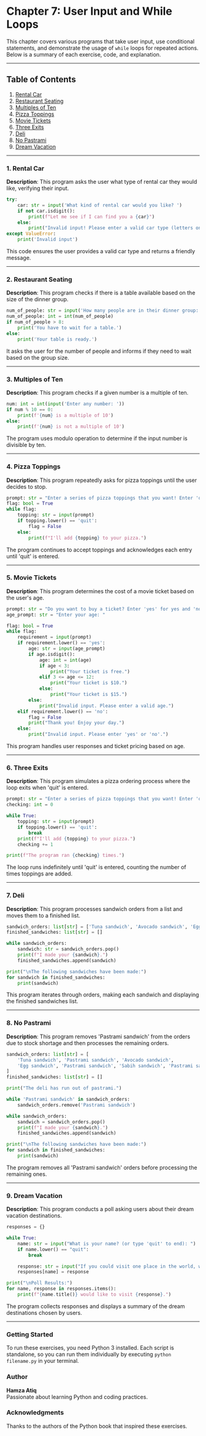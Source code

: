 
# Chapter 7: User Input and While Loops

This chapter covers various programs that take user input, use conditional statements, and demonstrate the usage of `while` loops for repeated actions. Below is a summary of each exercise, code, and explanation.

---

## Table of Contents

1. [Rental Car](#1-rental-car)
2. [Restaurant Seating](#2-restaurant-seating)
3. [Multiples of Ten](#3-multiples-of-ten)
4. [Pizza Toppings](#4-pizza-toppings)
5. [Movie Tickets](#5-movie-tickets)
6. [Three Exits](#6-three-exits)
7. [Deli](#7-deli)
8. [No Pastrami](#8-no-pastrami)
9. [Dream Vacation](#9-dream-vacation)

---

### 1. Rental Car

**Description**: This program asks the user what type of rental car they would like, verifying their input.

```python
try:
    car: str = input('What kind of rental car would you like? ')
    if not car.isdigit():
        print(f"Let me see if I can find you a {car}")
    else:
        print("Invalid input! Please enter a valid car type (letters only).")
except ValueError:
    print('Invalid input')
```

This code ensures the user provides a valid car type and returns a friendly message.

---

### 2. Restaurant Seating

**Description**: This program checks if there is a table available based on the size of the dinner group.

```python
num_of_people: str = input('How many people are in their dinner group: ')
num_of_people: int = int(num_of_people)
if num_of_people > 8:
    print('You have to wait for a table.')
else:
    print('Your table is ready.')
```

It asks the user for the number of people and informs if they need to wait based on the group size.

---

### 3. Multiples of Ten

**Description**: This program checks if a given number is a multiple of ten.

```python
num: int = int(input('Enter any number: '))
if num % 10 == 0:
    print(f'{num} is a multiple of 10')
else:
    print(f'{num} is not a multiple of 10')
```

The program uses modulo operation to determine if the input number is divisible by ten.

---

### 4. Pizza Toppings

**Description**: This program repeatedly asks for pizza toppings until the user decides to stop.

```python
prompt: str = "Enter a series of pizza toppings that you want! Enter 'quit' to stop: "
flag: bool = True
while flag:
    topping: str = input(prompt)
    if topping.lower() == 'quit':
        flag = False
    else:
        print(f"I'll add {topping} to your pizza.")
```

The program continues to accept toppings and acknowledges each entry until 'quit' is entered.

---

### 5. Movie Tickets

**Description**: This program determines the cost of a movie ticket based on the user's age.

```python
prompt: str = "Do you want to buy a ticket? Enter 'yes' for yes and 'no' for no: "
age_prompt: str = "Enter your age: "

flag: bool = True
while flag:
    requirement = input(prompt)
    if requirement.lower() == 'yes':
        age: str = input(age_prompt)
        if age.isdigit():
            age: int = int(age)
            if age < 3:
                print("Your ticket is free.")
            elif 3 <= age <= 12:
                print("Your ticket is $10.")
            else:
                print("Your ticket is $15.")
        else:
            print("Invalid input. Please enter a valid age.")
    elif requirement.lower() == 'no':
        flag = False
        print("Thank you! Enjoy your day.")
    else:
        print("Invalid input. Please enter 'yes' or 'no'.")
```

This program handles user responses and ticket pricing based on age.

---

### 6. Three Exits

**Description**: This program simulates a pizza ordering process where the loop exits when 'quit' is entered.

```python
prompt: str = "Enter a series of pizza toppings that you want! Enter 'quit' to stop: "
checking: int = 0

while True:
    topping: str = input(prompt)
    if topping.lower() == 'quit':
        break
    print(f"I'll add {topping} to your pizza.")
    checking += 1

print(f"The program ran {checking} times.")
```

The loop runs indefinitely until 'quit' is entered, counting the number of times toppings are added.

---

### 7. Deli

**Description**: This program processes sandwich orders from a list and moves them to a finished list.

```python
sandwich_orders: list[str] = ['Tuna sandwich', 'Avocado sandwich', 'Egg sandwich', 'Sabih sandwich', 'Pastrami sandwich']
finished_sandwiches: list[str] = []

while sandwich_orders:
    sandwich: str = sandwich_orders.pop()
    print(f"I made your {sandwich}.")
    finished_sandwiches.append(sandwich)

print("\nThe following sandwiches have been made:")
for sandwich in finished_sandwiches:
    print(sandwich)
```

This program iterates through orders, making each sandwich and displaying the finished sandwiches list.

---

### 8. No Pastrami

**Description**: This program removes 'Pastrami sandwich' from the orders due to stock shortage and then processes the remaining orders.

```python
sandwich_orders: list[str] = [
    'Tuna sandwich', 'Pastrami sandwich', 'Avocado sandwich', 
    'Egg sandwich', 'Pastrami sandwich', 'Sabih sandwich', 'Pastrami sandwich'
]
finished_sandwiches: list[str] = []

print("The deli has run out of pastrami.")

while 'Pastrami sandwich' in sandwich_orders:
    sandwich_orders.remove('Pastrami sandwich')

while sandwich_orders:
    sandwich = sandwich_orders.pop()
    print(f"I made your {sandwich}.")
    finished_sandwiches.append(sandwich)

print("\nThe following sandwiches have been made:")
for sandwich in finished_sandwiches:
    print(sandwich)
```

The program removes all 'Pastrami sandwich' orders before processing the remaining ones.

---

### 9. Dream Vacation

**Description**: This program conducts a poll asking users about their dream vacation destinations.

```python
responses = {}

while True:
    name: str = input("What is your name? (or type 'quit' to end): ")
    if name.lower() == "quit":
        break

    response: str = input("If you could visit one place in the world, where would you go? ")
    responses[name] = response

print("\nPoll Results:")
for name, response in responses.items():
    print(f"{name.title()} would like to visit {response}.")
```

The program collects responses and displays a summary of the dream destinations chosen by users.

---

### Getting Started
To run these exercises, you need Python 3 installed. Each script is standalone, so you can run them individually by executing `python filename.py` in your terminal.

### Author
**Hamza Atiq**  
Passionate about learning Python and coding practices.

### Acknowledgments
Thanks to the authors of the Python book that inspired these exercises.